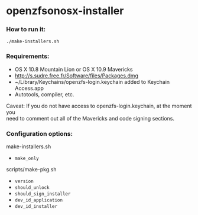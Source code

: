 openzfsonosx-installer
======================

### How to run it:
`./make-installers.sh`

### Requirements:
- OS X 10.8 Mountain Lion or OS X 10.9 Mavericks
- http://s.sudre.free.fr/Software/files/Packages.dmg
- ~/Library/Keychains/openzfs-login.keychain added to Keychain Access.app
- Autotools, compiler, etc.

Caveat: If you do not have access to openzfs-login.keychain, at the moment you  
need to comment out all of the Mavericks and code signing sections.  

### Configuration options:

make-installers.sh
- `make_only`

scripts/make-pkg.sh
- `version`
- `should_unlock`
- `should_sign_installer`
- `dev_id_application`
- `dev_id_installer`
